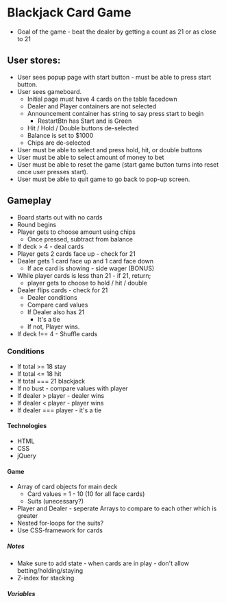# Blackjack Card Game

* Goal of the game - beat the dealer by getting a count as 21 or as close to 21

## User stores:
* User sees popup page with start button - must be able to press start button.
* User sees gameboard.
    * Initial page must have 4 cards on the table facedown
    * Dealer and Player containers are not selected
    * Announcement container has string to say press start to begin
        * RestartBtn has Start and is Green
    * Hit / Hold / Double buttons de-selected
    * Balance is set to $1000
    * Chips are de-selected
* User must be able to select and press hold, hit, or double buttons
* User must be able to select amount of money to bet
* User must be able to reset the game (start game button turns into reset once user presses start).
* User must be able to quit game to go back to pop-up screen.

## Gameplay
* Board starts out with no cards
* Round begins
* Player gets to choose amount using chips 
    * Once pressed, subtract from balance
* If deck > 4 - deal cards
* Player gets 2 cards face up - check for 21
* Dealer gets 1 card face up and 1 card face down
    * If ace card is showing - side wager (BONUS)
* While player cards is less than 21 - if 21, return;
    * player gets to choose to hold / hit / double
* Dealer flips cards - check for 21
    * Dealer conditions
    * Compare card values
    * If Dealer also has 21
        * It's a tie 
    * If not, Player wins.
* If deck !== 4 - Shuffle cards

### Conditions
* If total >= 18 stay
* If total <= 18 hit
* If total === 21 blackjack
* If no bust - compare values with player
* If dealer > player - dealer wins
* If dealer < player - player wins
* If dealer === player - it's a tie


#### Technologies
* HTML 
* CSS
* jQuery

#### Game
* Array of card objects for main deck
    * Card values = 1 - 10 (10 for all face cards)
    * Suits (unecessary?)
* Player and Dealer - seperate Arrays to compare to each other which is greater
* Nested for-loops for the suits? 
* Use CSS-framework for cards


##### Notes
* Make sure to add state - when cards are in play - don't allow betting/holding/staying
* Z-index for stacking

##### Variables

